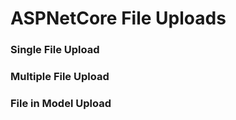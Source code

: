 
# ASPNetCore File Uploads

### Single File Upload
### Multiple File Upload
### File in Model Upload
